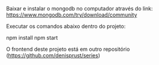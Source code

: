 Baixar e instalar o mongodb no computador através do link: https://www.mongodb.com/try/download/community

Executar os comandos abaixo dentro do projeto:

npm install
npm start

O frontend deste projeto está em outro repositório (https://github.com/denisprust/series)